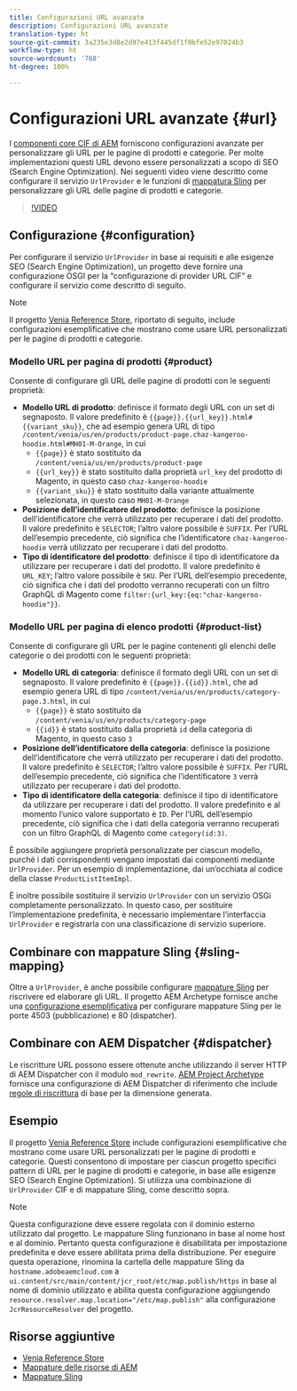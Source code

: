 ```yaml
---
title: Configurazioni URL avanzate
description: Configurazioni URL avanzate
translation-type: ht
source-git-commit: 3a235e3d8e2d97e413f445df1f0bfe52e97024b3
workflow-type: ht
source-wordcount: '768'
ht-degree: 100%

---
```



# Configurazioni URL avanzate {#url}

I [componenti core CIF di AEM](https://github.com/adobe/aem-core-cif-components) forniscono configurazioni avanzate per personalizzare gli URL per le pagine di prodotti e categorie. Per molte implementazioni questi URL devono essere personalizzati a scopo di SEO (Search Engine Optimization). Nei seguenti video viene descritto come configurare il servizio `UrlProvider` e le funzioni di [mappatura Sling](https://sling.apache.org/documentation/the-sling-engine/mappings-for-resource-resolution.html) per personalizzare gli URL delle pagine di prodotti e categorie.

>[!VIDEO](https://video.tv.adobe.com/v/34350/?quality=12&captions=ita)

## Configurazione {#configuration}

Per configurare il servizio `UrlProvider` in base ai requisiti e alle esigenze SEO (Search Engine Optimization), un progetto deve fornire una configurazione OSGI per la “configurazione di provider URL CIF” e configurare il servizio come descritto di seguito.

>[!NOTE]
>
> Il progetto [Venia Reference Store](https://github.com/adobe/aem-cif-guides-venia), riportato di seguito, include configurazioni esemplificative che mostrano come usare URL personalizzati per le pagine di prodotti e categorie.

### Modello URL per pagina di prodotti {#product}

Consente di configurare gli URL delle pagine di prodotti con le seguenti proprietà:

* **Modello URL di prodotto**: definisce il formato degli URL con un set di segnaposto. Il valore predefinito è `{{page}}.{{url_key}}.html#{{variant_sku}}`, che ad esempio genera URL di tipo `/content/venia/us/en/products/product-page.chaz-kangeroo-hoodie.html#MH01-M-Orange`, in cui
   * `{{page}}` è stato sostituito da `/content/venia/us/en/products/product-page`
   * `{{url_key}}` è stato sostituito dalla proprietà `url_key` del prodotto di Magento, in questo caso `chaz-kangeroo-hoodie`
   * `{{variant_sku}}` è stato sostituito dalla variante attualmente selezionata, in questo caso `MH01-M-Orange`
* **Posizione dell’identificatore del prodotto**: definisce la posizione dell’identificatore che verrà utilizzato per recuperare i dati del prodotto. Il valore predefinito è `SELECTOR`; l’altro valore possibile è `SUFFIX`. Per l’URL dell’esempio precedente, ciò significa che l’identificatore `chaz-kangeroo-hoodie` verrà utilizzato per recuperare i dati del prodotto.
* **Tipo di identificatore del prodotto**: definisce il tipo di identificatore da utilizzare per recuperare i dati del prodotto. Il valore predefinito è `URL_KEY`; l’altro valore possibile è `SKU`. Per l’URL dell’esempio precedente, ciò significa che i dati del prodotto verranno recuperati con un filtro GraphQL di Magento come `filter:{url_key:{eq:"chaz-kangeroo-hoodie"}}`.

### Modello URL per pagina di elenco prodotti {#product-list}

Consente di configurare gli URL per le pagine contenenti gli elenchi delle categorie o dei prodotti con le seguenti proprietà:

* **Modello URL di categoria**: definisce il formato degli URL con un set di segnaposto. Il valore predefinito è `{{page}}.{{id}}.html`, che ad esempio genera URL di tipo `/content/venia/us/en/products/category-page.3.html`, in cui
   * `{{page}}` è stato sostituito da `/content/venia/us/en/products/category-page`
   * `{{id}}` è stato sostituito dalla proprietà `id` della categoria di Magento, in questo caso `3`
* **Posizione dell’identificatore della categoria**: definisce la posizione dell’identificatore che verrà utilizzato per recuperare i dati del prodotto. Il valore predefinito è `SELECTOR`; l’altro valore possibile è `SUFFIX`. Per l’URL dell’esempio precedente, ciò significa che l’identificatore `3` verrà utilizzato per recuperare i dati del prodotto.
* **Tipo di identificatore della categoria**: definisce il tipo di identificatore da utilizzare per recuperare i dati del prodotto. Il valore predefinito e al momento l’unico valore supportato è `ID`. Per l’URL dell’esempio precedente, ciò significa che i dati della categoria verranno recuperati con un filtro GraphQL di Magento come `category(id:3)`.

È possibile aggiungere proprietà personalizzate per ciascun modello, purché i dati corrispondenti vengano impostati dai componenti mediante `UrlProvider`. Per un esempio di implementazione, dai un’occhiata al codice della classe `ProductListItemImpl`.

È inoltre possibile sostituire il servizio `UrlProvider` con un servizio OSGi completamente personalizzato. In questo caso, per sostituire l’implementazione predefinita, è necessario implementare l’interfaccia `UrlProvider` e registrarla con una classificazione di servizio superiore.

## Combinare con mappature Sling {#sling-mapping}

Oltre a `UrlProvider`, è anche possibile configurare [mappature Sling](https://sling.apache.org/documentation/the-sling-engine/mappings-for-resource-resolution.html) per riscrivere ed elaborare gli URL. Il progetto AEM Archetype fornisce anche una [configurazione esemplificativa](https://github.com/adobe/aem-cif-project-archetype/tree/master/src/main/archetype/samplecontent/src/main/content/jcr_root/etc/map.publish) per configurare mappature Sling per le porte 4503 (pubblicazione) e 80 (dispatcher).

## Combinare con AEM Dispatcher {#dispatcher}

Le riscritture URL possono essere ottenute anche utilizzando il server HTTP di AEM Dispatcher con il modulo `mod_rewrite`. [AEM Project Archetype](https://github.com/adobe/aem-project-archetype) fornisce una configurazione di AEM Dispatcher di riferimento che include [regole di riscrittura](https://github.com/adobe/aem-project-archetype/tree/master/src/main/archetype/dispatcher.cloud) di base per la dimensione generata.

## Esempio

Il progetto [Venia Reference Store](https://github.com/adobe/aem-cif-guides-venia) include configurazioni esemplificative che mostrano come usare URL personalizzati per le pagine di prodotti e categorie. Questi consentono di impostare per ciascun progetto specifici pattern di URL per le pagine di prodotti e categorie, in base alle esigenze SEO (Search Engine Optimization). Si utilizza una combinazione di `UrlProvider` CIF e di mappature Sling, come descritto sopra.

>[!NOTE]
>
>Questa configurazione deve essere regolata con il dominio esterno utilizzato dal progetto. Le mappature Sling funzionano in base al nome host e al dominio. Pertanto questa configurazione è disabilitata per impostazione predefinita e deve essere abilitata prima della distribuzione. Per eseguire questa operazione, rinomina la cartella delle mappature Sling da `hostname.adobeaemcloud.com` a `ui.content/src/main/content/jcr_root/etc/map.publish/https` in base al nome di dominio utilizzato e abilita questa configurazione aggiungendo `resource.resolver.map.location="/etc/map.publish"` alla configurazione `JcrResourceResolver` del progetto.

## Risorse aggiuntive

* [Venia Reference Store](https://github.com/adobe/aem-cif-guides-venia)
* [Mappature delle risorse di AEM](https://docs.adobe.com/content/help/it-IT/experience-manager-65/deploying/configuring/resource-mapping.html)
* [Mappature Sling](https://sling.apache.org/documentation/the-sling-engine/mappings-for-resource-resolution.html)
